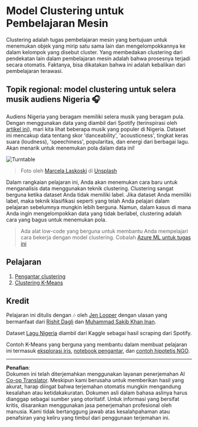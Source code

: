 <!--
CO_OP_TRANSLATOR_METADATA:
{
  "original_hash": "b28a3a4911584062772c537b653ebbc7",
  "translation_date": "2025-09-05T19:10:34+00:00",
  "source_file": "5-Clustering/README.md",
  "language_code": "id"
}
-->
# Model Clustering untuk Pembelajaran Mesin

Clustering adalah tugas pembelajaran mesin yang bertujuan untuk menemukan objek yang mirip satu sama lain dan mengelompokkannya ke dalam kelompok yang disebut cluster. Yang membedakan clustering dari pendekatan lain dalam pembelajaran mesin adalah bahwa prosesnya terjadi secara otomatis. Faktanya, bisa dikatakan bahwa ini adalah kebalikan dari pembelajaran terawasi.

## Topik regional: model clustering untuk selera musik audiens Nigeria 🎧

Audiens Nigeria yang beragam memiliki selera musik yang beragam pula. Dengan menggunakan data yang diambil dari Spotify (terinspirasi oleh [artikel ini](https://towardsdatascience.com/country-wise-visual-analysis-of-music-taste-using-spotify-api-seaborn-in-python-77f5b749b421)), mari kita lihat beberapa musik yang populer di Nigeria. Dataset ini mencakup data tentang skor 'danceability', 'acousticness', tingkat keras suara (loudness), 'speechiness', popularitas, dan energi dari berbagai lagu. Akan menarik untuk menemukan pola dalam data ini!

![Turntable](../../../5-Clustering/images/turntable.jpg)

> Foto oleh <a href="https://unsplash.com/@marcelalaskoski?utm_source=unsplash&utm_medium=referral&utm_content=creditCopyText">Marcela Laskoski</a> di <a href="https://unsplash.com/s/photos/nigerian-music?utm_source=unsplash&utm_medium=referral&utm_content=creditCopyText">Unsplash</a>
  
Dalam rangkaian pelajaran ini, Anda akan menemukan cara baru untuk menganalisis data menggunakan teknik clustering. Clustering sangat berguna ketika dataset Anda tidak memiliki label. Jika dataset Anda memiliki label, maka teknik klasifikasi seperti yang telah Anda pelajari dalam pelajaran sebelumnya mungkin lebih berguna. Namun, dalam kasus di mana Anda ingin mengelompokkan data yang tidak berlabel, clustering adalah cara yang bagus untuk menemukan pola.

> Ada alat low-code yang berguna untuk membantu Anda mempelajari cara bekerja dengan model clustering. Cobalah [Azure ML untuk tugas ini](https://docs.microsoft.com/learn/modules/create-clustering-model-azure-machine-learning-designer/?WT.mc_id=academic-77952-leestott)

## Pelajaran

1. [Pengantar clustering](1-Visualize/README.md)
2. [Clustering K-Means](2-K-Means/README.md)

## Kredit

Pelajaran ini ditulis dengan 🎶 oleh [Jen Looper](https://www.twitter.com/jenlooper) dengan ulasan yang bermanfaat dari [Rishit Dagli](https://rishit_dagli) dan [Muhammad Sakib Khan Inan](https://twitter.com/Sakibinan).

Dataset [Lagu Nigeria](https://www.kaggle.com/sootersaalu/nigerian-songs-spotify) diambil dari Kaggle sebagai hasil scraping dari Spotify.

Contoh K-Means yang berguna yang membantu dalam membuat pelajaran ini termasuk [eksplorasi iris](https://www.kaggle.com/bburns/iris-exploration-pca-k-means-and-gmm-clustering), [notebook pengantar](https://www.kaggle.com/prashant111/k-means-clustering-with-python), dan [contoh hipotetis NGO](https://www.kaggle.com/ankandash/pca-k-means-clustering-hierarchical-clustering).

---

**Penafian**:  
Dokumen ini telah diterjemahkan menggunakan layanan penerjemahan AI [Co-op Translator](https://github.com/Azure/co-op-translator). Meskipun kami berusaha untuk memberikan hasil yang akurat, harap diingat bahwa terjemahan otomatis mungkin mengandung kesalahan atau ketidakakuratan. Dokumen asli dalam bahasa aslinya harus dianggap sebagai sumber yang otoritatif. Untuk informasi yang bersifat kritis, disarankan menggunakan jasa penerjemahan profesional oleh manusia. Kami tidak bertanggung jawab atas kesalahpahaman atau penafsiran yang keliru yang timbul dari penggunaan terjemahan ini.